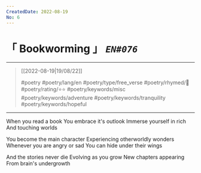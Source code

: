 ```yaml
---
CreatedDate: 2022-08-19
No: 6
---
```

# &#12300; Bookworming &#12301; *`EN#076`*

---

> [[2022-08-19|19/08/22]]
> 
> #poetry 
> #poetry/lang/en 
> #poetry/type/free_verse 
> #poetry/rhymed/🔴 
> #poetry/rating/⭐⭐ 
> #poetry/keywords/misc #poetry/keywords/adventure #poetry/keywords/tranquility #poetry/keywords/hopeful 

---

When you read a book
You embrace it's outlook
Immerse yourself in rich
And touching worlds

You become the main character
Experiencing otherworldly wonders
Whenever you are angry or sad
You can hide under their wings 

And the stories never die
Evolving as you grow
New chapters appearing
From brain's undergrowth 